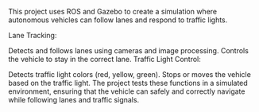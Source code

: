 This project uses ROS and Gazebo to create a simulation where autonomous vehicles can follow lanes and respond to traffic lights.

Lane Tracking:

Detects and follows lanes using cameras and image processing.
Controls the vehicle to stay in the correct lane.
Traffic Light Control:

Detects traffic light colors (red, yellow, green).
Stops or moves the vehicle based on the traffic light.
The project tests these functions in a simulated environment, ensuring that the vehicle can safely and correctly navigate while following lanes and traffic signals.
